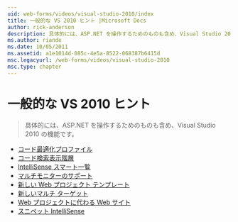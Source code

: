 ```yaml
---
uid: web-forms/videos/visual-studio-2010/index
title: 一般的な VS 2010 ヒント |Microsoft Docs
author: rick-anderson
description: 具体的には、ASP.NET を操作するためのものも含め、Visual Studio 2010 の機能です。
ms.author: riande
ms.date: 10/05/2011
ms.assetid: a1e1014d-085c-4e5a-8522-068387b6415d
msc.legacyurl: /web-forms/videos/visual-studio-2010
msc.type: chapter
---
```

<a name="general-vs-2010-tips"></a>一般的な VS 2010 ヒント
====================
> 具体的には、ASP.NET を操作するためのものも含め、Visual Studio 2010 の機能です。


- [コード最適化プロファイル](visual-studio-2010-quick-hit-code-optimized-profile.md)
- [コード検索表示階層](visual-studio-2010-quick-hit-code-search-view-hierarchy.md)
- [IntelliSense スマート一覧](visual-studio-2010-quick-hit-intellisense-smart-lists.md)
- [マルチモニターのサポート](visual-studio-2010-quick-hit-multi-monitor-support.md)
- [新しい Web プロジェクト テンプレート](visual-studio-2010-quick-hit-new-web-project-template.md)
- [新しいマルチ ターゲット](visual-studio-2010-quick-hit-new-multi-targeting.md)
- [Web プロジェクトに代わる Web サイト](visual-studio-2010-quick-hit-websites-instead-of-web-projects.md)
- [スニペット IntelliSense](visual-studio-2010-quick-hit-snippets-intellisense.md)
